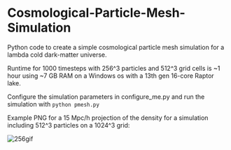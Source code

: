# Cosmological-Particle-Mesh-Simulation
Python code to create a simple cosmological particle mesh simulation for a lambda cold dark-matter universe.

Runtime for 1000 timesteps with 256^3 particles and 512^3 grid cells is ~1 hour using ~7 GB RAM on a Windows os with a 13th gen 16-core Raptor lake.

Configure the simulation parameters in configure_me.py and run the simulation with `python pmesh.py`

Example PNG for a 15 Mpc/h projection of the density for a simulation including 512^3 particles on a 1024^3 grid:

![256gif](https://github.com/grkooij/Cosmological-Particle-Mesh-Simulation/blob/master/cosmological_simulation.png)
